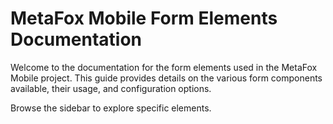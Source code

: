 # MetaFox Mobile Form Elements Documentation

Welcome to the documentation for the form elements used in the MetaFox Mobile project. This guide provides details on the various form components available, their usage, and configuration options.

Browse the sidebar to explore specific elements.
